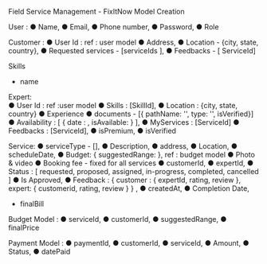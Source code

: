 Field Service Management - FixItNow
Model Creation  
 
User :
● Name,
● Email,
● Phone number,
● Password,
● Role
 
 
Customer :
● User Id : ref : user model
● Address,
● Location - {city, state, country},
● Requested services - [serviceIds ],
● Feedbacks - [ ServiceId] 

Skills
* name 
 
Expert:  
● User Id : ref :user model
● Skills : [SkillId],
● Location : {city, state, country}
● Experience
● documents - [{ pathName: '', type: '', isVerified}]
● Availability : [ { date : , isAvailable: } ],
● MyServices : [ServiceId]
● Feedbacks : [ServiceId],
● isPremium,
● isVerified

Service:
● serviceType - [],
● Description,
● address,
● Location,
● scheduleDate,
● Budget: { suggestedRange: }, ref : budget model
● Photo & video
● Booking fee - fixed for all services
● customerId,
● expertId,
● Status : [ requested, proposed, assigned, in-progress, completed, cancelled ]
● Is Approved,
● Feedback : { customer : { expertId, rating, review }, expert: { customerid, rating, review } } ,
● createdAt,
● Completion Date,
* finalBill

 
Budget Model :
● serviceId,
● customerId,
● suggestedRange,
● finalPrice
 
 
Payment Model :
● paymentId,
● customerId,
● serviceId,
● Amount,
● Status,
● datePaid